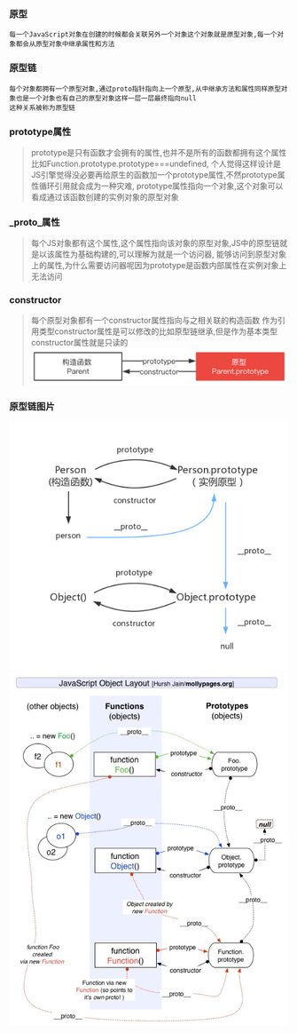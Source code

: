 ### 原型
```
每一个JavaScript对象在创建的时候都会关联另外一个对象这个对象就是原型对象,每一个对象都会从原型对象中继承属性和方法
```
### 原型链
```
每个对象都拥有一个原型对象,通过proto指针指向上一个原型,从中继承方法和属性同样原型对象也是一个对象也有自己的原型对象这样一层一层最终指向null
这种关系被称为原型链
```
### prototype属性
> prototype是只有函数才会拥有的属性,也并不是所有的函数都拥有这个属性比如Function.prototype.prototype===undefined,
> 个人觉得这样设计是JS引擎觉得没必要再给原生的函数加一个prototype属性,不然prototype属性循环引用就会成为一种灾难,
> prototype属性指向一个对象,这个对象可以看成通过该函数创建的实例对象的原型对象
### _proto_属性
>  每个JS对象都有这个属性,这个属性指向该对象的原型对象,JS中的原型链就是以该属性为基础构建的,可以理解为就是一个访问器,
>  能够访问到原型对象上的属性,为什么需要访问器呢因为prototype是函数内部属性在实例对象上无法访问
### constructor
> 每个原型对象都有一个constructor属性指向与之相关联的构造函数
> 作为引用类型constructor属性是可以修改的比如原型链继承,但是作为基本类型constructor属性就是只读的
> ![Image](img/constructor.jpg)
### 原型链图片
![Image text](img/prototype5.png)  
![Image](img/prototype1.jpg)
